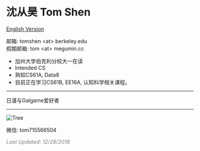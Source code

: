 # 沈从昊 Tom Shen
[English Version](https://tomshen.io)

邮箱: tomshen \<at\> berkeley.edu <br/>
假期邮箱: tom \<at\> megumin.cc
 

- 加州大学伯克利分校大一在读
- Intended CS
- 熟知CS61A, Data8 
- 目前正在学习CS61B, EE16A, 认知科学相关课程。

----

日漫与Galgame爱好者

----
![Tree](https://i.imgur.com/aR5ZY5vl.jpg)

微信: tom715566504

<i><font color='grey'>Last Updated: 12/28/2018</font></i>